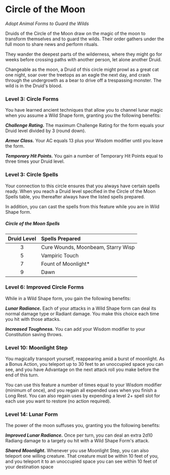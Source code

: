 # Circle of the Moon

*Adopt Animal Forms to Guard the Wilds*

Druids of the Circle of the Moon draw on the magic of the moon to transform themselves and to guard the wilds. Their order gathers under the full moon to share news and perform rituals.

They wander the deepest parts of the wilderness, where they might go for weeks before crossing paths with another person, let alone another Druid.

Changeable as the moon, a Druid of this circle might prowl as a great cat one night, soar over the treetops as an eagle the next day, and crash through the undergrowth as a bear to drive off a trespassing monster. The wild is in the Druid's blood.

### Level 3: Circle Forms  

You have learned ancient techniques that allow you to channel lunar magic when you assume a Wild Shape form, granting you the following benefits:

***Challenge Rating.*** The maximum Challenge Rating for the form equals your Druid level divided by 3 (round down).

***Armor Class.*** Your AC equals 13 plus your Wisdom modifier until you leave the form.

***Temporary Hit Points.*** You gain a number of Temporary Hit Points equal to three times your Druid level.

### Level 3: Circle Spells

Your connection to this circle ensures that you always have certain spells ready. When you reach a Druid level specified in the Circle of the Moon Spells table, you thereafter always have the listed spells prepared.

In addition, you can cast the spells from this feature while you are in Wild Shape form.

##### Circle of the Moon Spells

| Druid Level | Spells Prepared |
|:---:|:---|
| 3 | Cure Wounds, Moonbeam, Starry Wisp |
| 5 | Vampiric Touch |
| 7 | Fount of Moonlight* |
| 9 | Dawn |

### Level 6: Improved Circle Forms

While in a Wild Shape form, you gain the following benefits:

***Lunar Radiance.*** Each of your attacks in a Wild Shape form can deal its normal damage type or Radiant damage. You make this choice each time you hit with those attacks.

***Increased Toughness.*** You can add your Wisdom modifier to your Constitution saving throws.

### Level 10: Moonlight Step

You magically transport yourself, reappearing amid a burst of moonlight. As a Bonus Action, you teleport up to 30 feet to an unoccupied space you can see, and you have Advantage on the next attack roll you make before the end of this turn.

You can use this feature a number of times equal to your Wisdom modifier (minimum of once), and you regain all expended uses when you finish a Long Rest. You can also regain uses by expending a level 2+ spell slot for each use you want to restore (no action required).

### Level 14: Lunar Form

The power of the moon suffuses you, granting you the following benefits:
 
***Improved Lunar Radiance.*** Once per turn, you can deal an extra 2d10 Radiang damage to a targety ou hit with a Wild Shape Form's attack.

***Shared Moonlight.*** Whenever you use Moonlight Step, you can also teleport one willing creature. That creature must be within 10 feet of you, and you teleport it to an unoccupied space you can see within 10 feet of your destination space
